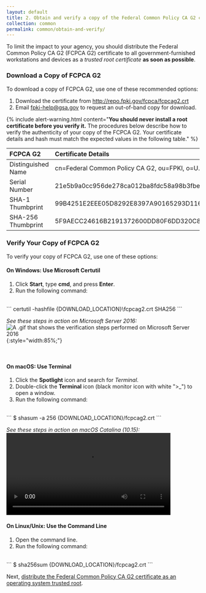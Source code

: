 ```yaml
---
layout: default 
title: 2. Obtain and verify a copy of the Federal Common Policy CA G2 certificate
collection: common
permalink: common/obtain-and-verify/
---
```


To limit the impact to your agency, you should distribute the Federal Common Policy CA G2 (FCPCA G2) certificate to all government-furnished workstations and devices as a _trusted root certificate_ **as soon as possible**.

### Download a Copy of FCPCA G2

To download a copy of FCPCA G2, use one of these recommended options:
1. Download the certificate from http://repo.fpki.gov/fcpca/fcpcag2.crt
1. Email fpki-help@gsa.gov to request an out-of-band copy for download.

{% include alert-warning.html content="<b>You should never install a root certificate before you verify it.</b> The procedures below describe how to verify the authenticity of your copy of the FCPCA G2. Your certificate details and hash must match the expected values in the following table." %} 

| **FCPCA G2**  | **Certificate Details**                             |
| :--------  | :-------------------------------     |
| Distinguished Name | cn=Federal Common Policy CA G2, ou=FPKI, o=U.S. Government, c=US |
| Serial Number | 21e5b9a0cc956de278ca012ba8fdc58a98b3fbea |
| SHA-1 Thumbprint | 99B4251E2EEE05D8292E8397A90165293D116028 |
| SHA-256 Thumbprint | 5F9AECC24616B2191372600DD80F6DD320C8CA5A0CEB7F09C985EBF0696934FC |

### Verify Your Copy of FCPCA G2

To verify your copy of FCPCA G2, use one of these options: 

#### On Windows: Use Microsoft Certutil
1. Click **Start**, type **cmd**, and press **Enter**.
2. Run the following command:
<br>
    ```
	   certutil -hashfile {DOWNLOAD_LOCATION}\fcpcag2.crt SHA256
    ```

*See these steps in action on Microsoft Server 2016:*
![A .gif that shows the verification steps performed on Microsoft Server 2016]({{site.baseurl}}/img/verify.gif){:style="width:85%;"}

<br>

#### On macOS: Use Terminal
1. Click the **Spotlight** icon and search for _Terminal_.
2. Double-click the **Terminal** icon (black monitor icon with white ">_") to open a window.
3. Run the following command:
<br>
    ```
	$ shasum -a 256 {DOWNLOAD_LOCATION}/fcpcag2.crt
    ```
    

*See these steps in action on macOS Catalina (10.15):*
<br>
<video width="85%" controls>
  <source src="{{site.baseurl}}/video/download_and_verify.mp4" type="video/mp4" alt="A video that shows the verification steps performed on macOS Catalina (10.15)">
</video>
<br>

#### On Linux/Unix: Use the Command Line
1. Open the command line.
2. Run the following command:
<br>
    ```
	$ sha256sum {DOWNLOAD_LOCATION}/fcpcag2.crt
    ```

<br>

Next, [distribute the Federal Common Policy CA G2 certificate as an operating system trusted root]({{site.baseurl}}/common/distribute-os/).
